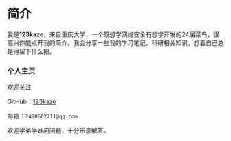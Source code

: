 # 简介

我是**123kaze**，来自重庆大学，一个既想学网络安全有想学开发的24届菜鸟，很高兴你能点开我的简介。我会分享一些我的学习笔记，科研相关知识，想着自己总是得留下什么把。

### 个人主页

欢迎关注

GitHub：[123kaze](https://github.com/123kaze)

邮箱：`2480602711@qq.com`

欢迎学弟学妹问问题，十分乐意解答。

